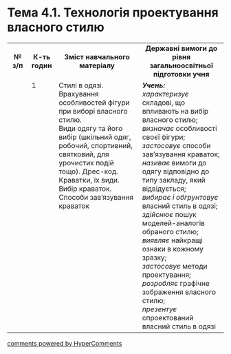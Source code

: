 <div id="hypercomments_widget" class="js-hypercomments-widget invisible"></div>

# Тема 4.1. Технологія проектування власного стилю

<table>
  <tr>
    <td width="10%" align="center"><b>№ з/п</b></td>
    <td width="10%" align="center"><b>К-ть годин</b></td>
    <td width="40%" align="center"><b>Зміст навчального матеріалу</b></td>
    <td width="40%" align="center"><b>Державні вимоги до рівня загальноосвітньої підготовки учня</b></td>
  </tr>
  <tr>
<td width="10%" style="vertical-align:top !important;"></td>
<td width="10%" style="vertical-align:top !important;">1</td>
    <td width="40%" style="vertical-align:top !important;">
Стилі в одязі. Врахування особливостей фігури при виборі власного стилю.<br>
 Види одягу та його вибір (шкільний одяг, робочий, спортивний, святковий, для урочистих подій тощо). Дрес-код.<br> 
Краватки, їх види. Вибір краваток. Способи зав’язування краваток
</td>
    <td width="40%" style="vertical-align:top !important;">
<i><b>Учень:</b></i><br>
<i>характеризує</i> складові, що впливають на вибір власного стилю;<br>
<i>визначає</i> особливості своєї фігури; <br>
<i>застосовує</i> способи зав’язування краваток;<br>
<i>називає</i> вимоги до одягу відповідно до типу закладу, який відвідується;<br>
<i>вибирає і обгрунтовує</i> власний стиль в одязі;<br>
<i>здійснює</i> пошук моделей-аналогів обраного стилю;<br>
<i>виявляє</i> найкращі ознаки в кожному зразку;<br>
<i>застосовує</i> методи проектування;<br>
<i>розробляє</i> графічне зображення власного стилю;<br>
<i>презентує</i> спроектований власний стиль в одязі
</td>
  </tr>
  </tr>
</table>

<div class="js-hypercomments-container">
<a href="http://hypercomments.com" class="hc-link" title="comments widget">comments powered by HyperComments</a>
</div>